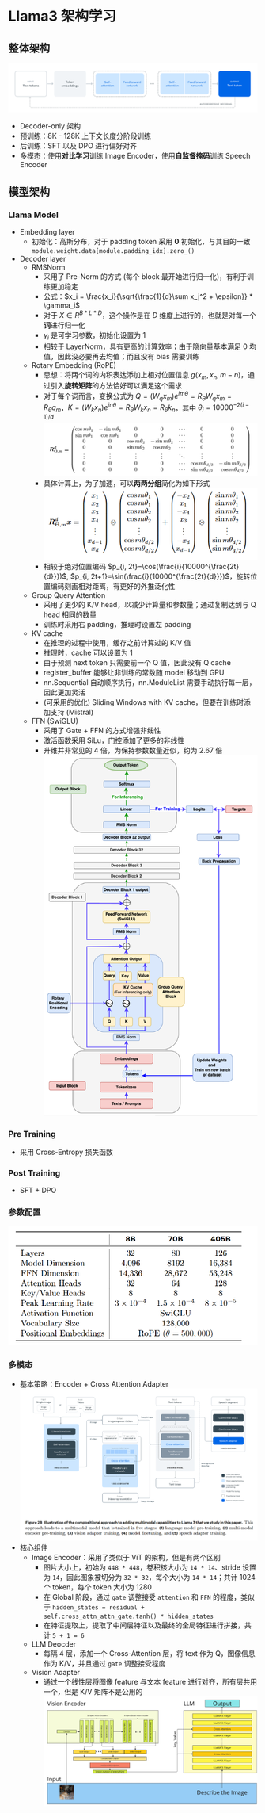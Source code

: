 # Llama3 架构学习

## 整体架构
![llama3_1](pic/llama3_1.png)
+ Decoder-only 架构
+ 预训练：8K - 128K 上下文长度分阶段训练
+ 后训练：SFT 以及 DPO 进行偏好对齐
+ 多模态：使用**对比学习**训练 Image Encoder，使用**自监督掩码**训练 Speech Encoder

## 模型架构
### Llama Model
+ Embedding layer
  + 初始化：高斯分布，对于 padding token 采用 **0** 初始化，与其目的一致 `module.weight.data[module.padding_idx].zero_()`
+ Decoder layer
  + RMSNorm
    + 采用了 Pre-Norm 的方式 (每个 block 最开始进行归一化)，有利于训练更加稳定
    + 公式：$x_i = \frac{x_i}{\sqrt{\frac{1}{d}\sum x_j^2 + \epsilon}} * \gamma_i$
    + 对于 $X \in R^{B*L*D}$，这个操作是在 $D$ 维度上进行的，也就是对每一个**词**进行归一化
    + $\gamma_i$ 是可学习参数，初始化设置为 1
    + 相较于 LayerNorm，具有更高的计算效率；由于隐向量基本满足 0 均值，因此没必要再去均值；而且没有 bias 需要训练
  + Rotary Embedding (RoPE)
    + 思想：将两个词的内积表达添加上相对位置信息 $g(x_m, x_n, m-n)$，通过引入**旋转矩阵**的方法恰好可以满足这个需求
    + 对于每个词而言，变换公式为 $Q = (W_qx_m)e^{im\theta} = R_{\theta}W_qx_m = R_{\theta}q_m$，$K = (W_kx_n)e^{in\theta} = R_{\theta}W_kx_n = R_{\theta}k_n$，其中 $\theta_i = 10000^{-2(i-1)/d}$
    ![llama3_3](pic/llama3_3.png)
    + 具体计算上，为了加速，可以**两两分组**简化为如下形式
    ![llama3_4](pic/llama3_4.png)
    + 相较于绝对位置编码 $p_{i, 2t}=\cos(\frac{i}{10000^{\frac{2t}{d}}})$, $p_{i, 2t+1}=\sin(\frac{i}{10000^{\frac{2t}{d}}})$，旋转位置编码刻画相对距离，有更好的外推泛化性
  + Group Query Attention
    + 采用了更少的 K/V head，以减少计算量和参数量；通过复制达到与 Q head 相同的数量
    + 训练时采用右 padding，推理时设置左 padding
  + KV cache
    + 在推理的过程中使用，缓存之前计算过的 K/V 值
    + 推理时，cache 可以设置为 1
    + 由于预测 next token 只需要前一个 Q 值，因此没有 Q cache
    + register_buffer 能够让非训练的常数随 model 移动到 GPU
    + nn.Sequential 自动顺序执行，nn.ModuleList 需要手动执行每一层，因此更加灵活
    + (可采用的优化) Sliding Windows with KV cache，但要在训练时添加支持 (Mistral)
  + FFN (SwiGLU)
    + 采用了 Gate + FFN 的方式增强非线性
    + 激活函数采用 SiLu，门控添加了更多的非线性
    + 升维并非常见的 4 倍，为保持参数数量近似，约为 2.67 倍
![llama3_2](pic/llama3_2.png)

### Pre Training
+ 采用 Cross-Entropy 损失函数

### Post Training
+ SFT + DPO

### 参数配置
![llama3_5](pic/llama3_5.png)

### 多模态
+ 基本策略：Encoder + Cross Attention Adapter
![llama3_6](pic/llama3_6.png)
+ 核心组件
  + Image Encoder：采用了类似于 ViT 的架构，但是有两个区别
    + 图片大小上，初始为 `448 * 448`，卷积核大小为 `14 * 14`、stride 设置为 `14`，因此图象被切分为 `32 * 32`，每个大小为 `14 * 14`；共计 1024 个 token，每个 token 大小为 1280
    + 在 Global 阶段，通过 `gate` 调整接受 `attention` 和 `FFN` 的程度，类似于 `hidden_states = residual + self.cross_attn_attn_gate.tanh() * hidden_states`
    + 在特征提取上，提取了中间层特征以及最终的全局特征进行拼接，共计 `5 + 1 = 6`
  + LLM Deocder
    + 每隔 4 层，添加一个 Cross-Attention 层，将 text 作为 Q，图像信息作为 K/V，并且通过 `gate` 调整接受程度
  + Vision Adapter
    + 通过一个线性层将图像 feature 与文本 feature 进行对齐，所有层共用一个，但是 K/V 矩阵不是公用的
![llama3_7](pic/llama3_7.png)